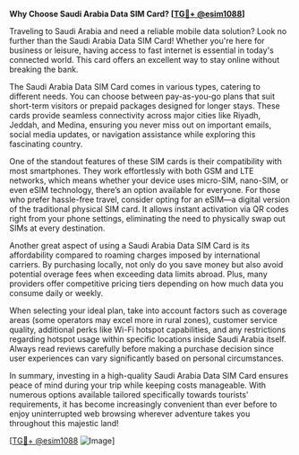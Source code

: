 **Why Choose Saudi Arabia Data SIM Card? [[TG💪+ @esim1088](https://t.me/s/esim1088)]**

Traveling to Saudi Arabia and need a reliable mobile data solution? Look no further than the Saudi Arabia Data SIM Card! Whether you're here for business or leisure, having access to fast internet is essential in today's connected world. This card offers an excellent way to stay online without breaking the bank.

The Saudi Arabia Data SIM Card comes in various types, catering to different needs. You can choose between pay-as-you-go plans that suit short-term visitors or prepaid packages designed for longer stays. These cards provide seamless connectivity across major cities like Riyadh, Jeddah, and Medina, ensuring you never miss out on important emails, social media updates, or navigation assistance while exploring this fascinating country.

One of the standout features of these SIM cards is their compatibility with most smartphones. They work effortlessly with both GSM and LTE networks, which means whether your device uses micro-SIM, nano-SIM, or even eSIM technology, there’s an option available for everyone. For those who prefer hassle-free travel, consider opting for an eSIM—a digital version of the traditional physical SIM card. It allows instant activation via QR codes right from your phone settings, eliminating the need to physically swap out SIMs at every destination.

Another great aspect of using a Saudi Arabia Data SIM Card is its affordability compared to roaming charges imposed by international carriers. By purchasing locally, not only do you save money but also avoid potential overage fees when exceeding data limits abroad. Plus, many providers offer competitive pricing tiers depending on how much data you consume daily or weekly.

When selecting your ideal plan, take into account factors such as coverage areas (some operators may excel more in rural zones), customer service quality, additional perks like Wi-Fi hotspot capabilities, and any restrictions regarding hotspot usage within specific locations inside Saudi Arabia itself. Always read reviews carefully before making a purchase decision since user experiences can vary significantly based on personal circumstances.

In summary, investing in a high-quality Saudi Arabia Data SIM Card ensures peace of mind during your trip while keeping costs manageable. With numerous options available tailored specifically towards tourists' requirements, it has become increasingly convenient than ever before to enjoy uninterrupted web browsing wherever adventure takes you throughout this majestic land!

[[TG💪+ @esim1088](https://t.me/s/esim1088) ![Image](https://i.postimg.cc/Y0z9fWf4/image.png)]